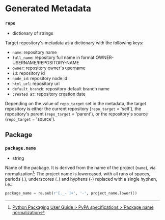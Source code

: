 # Generated Metadata

### `repo`
- dictionary of strings

Target repository's metadata as a dictionary with the following keys:
- `name`: repository name
- `full_name`: repository full name in format OWNER-USERNAME/REPOSITORY-NAME
- `owner`: repository owner's username
- `id`: repository id
- `node_id`: repository node id
- `html_url`: repository url
- `default_branch`: repository default branch name
- `created at`: repository creation date

Depending on the value of `repo_target` set in the metadata, the target repository is either the
current repository (`repo_target` = 'self'), the repository's parent (`repo_target` = 'parent'),
or the repository's source (`repo_target` = 'source').


## Package

### `package.name`
- string

Name of the package.
It is derived from the name of the project (`name`), via normalization[^name-normalization]:
The project name is lowercased, with all runs of spaces, periods (.), underscores (_) and hyphens (-)
replaced with a single hyphen, i.e.:
```python
package_name = re.sub(r'[._- ]+', '-', project_name.lower())
```
[^name-normalization]: [Python Packaging User Guide > PyPA specifications > Package name normalization](https://packaging.python.org/en/latest/specifications/name-normalization/)
